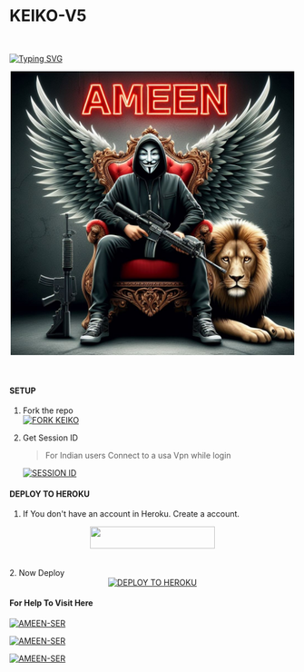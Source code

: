 # KEIKO-V5
</br>

<a href="https://git.io/typing-svg"><img src="https://readme-typing-svg.demolab.com?font=bold&size=55&pause=1000&color=red&center=true&width=910&height=100&lines=I'M+KEIKO-V5;MULTI+FUNCTIONAL;WHATSAPP+BOT;MADE+WITH+LOVE🦋;CODED+BY+AMEEN-XNT" alt="Typing SVG" /></a>
  
<p align="center">  
  <a href="https://wa.me/+916238768108?text=HEY+VRO+BIG+FAN+VRO😝">
    <img alt=AMEEN-SER height="500" src="./AMEEN-SER/AMEEN.png" width="500">
   
</a> 

</p>

</br>

#### SETUP

1. Fork the repo
    <br>
<a href='https://github.com/AmeenRepo/KEIKO-V5/fork' target="_blank"><img alt='FORK KEIKO' src='https://img.shields.io/badge/Fork Repo-100000?style=for-the-badge&logo=scan&logoColor=white&labelColor=black&color=black'/></a>



2. Get Session ID
   <br>
   > For Indian users Connect to a usa Vpn while login
    
     <a href='https://session.guruapi.tech' target="_blank"><img alt='SESSION ID' src='https://img.shields.io/badge/Session_id-100000?style=for-the-badge&logo=scan&logoColor=white&labelColor=black&color=black'/></a>

#### DEPLOY TO HEROKU

1. If You don't have an account in Heroku. Create a account.
    <br>
<p align="center"><a href="https://signup.heroku.com"> <img src="https://img.shields.io/badge/heroku%20Account-blue?style=for-the-badge&logo=heroku" width="220" height="38.45"/></a></p>
<br>
2. Now Deploy
   <br>
 <div align="center">
  <a href="https://heroku.com/deploy?template=https://github.com/AmeenRepo/KEIKO-V5">
    <img src="https://www.herokucdn.com/deploy/button.svg" alt="DEPLOY TO HEROKU">
  </a>
</div>

#### For Help To Visit Here

<a href='https://instagram.com/mr.z_ninja' target="_blank"><img alt='AMEEN-SER' src='https://img.shields.io/badge/-AMEEN_INT-white?style=for-the-badge&logo=instagram&logoColor=pink'/></a>
<br>

<a href='https://wa.me/916238768108?text=Hey🌠!+Want+Help' target="_blank"><img alt='AMEEN-SER' src='https://img.shields.io/badge/-AMEEN_INT-white?style=for-the-badge&logo=whatsapp&logoColor=green'/></a>
<br>

<a href='https://github.com/AmeenRepo' target="_blank"><img alt='AMEEN-SER' src='https://img.shields.io/badge/-AMEEN_INT-white?style=for-the-badge&logo=github&logoColor=black'/></a>
<br>
